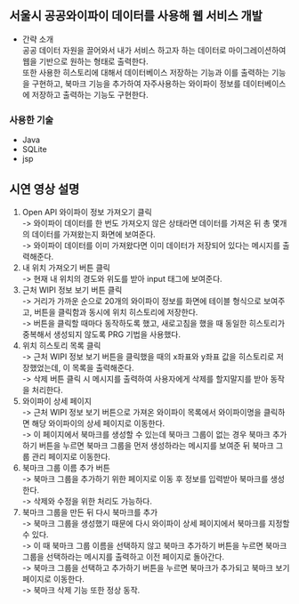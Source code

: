 서울시 공공와이파이 데이터를 사용해 웹 서비스 개발
---

- 간략 소개 <br>
공공 데이터 자원을 끌어와서 내가 서비스 하고자 하는 데이터로 마이그레이션하여 웹을 기반으로 원하는 형태로 출력한다.
<br>또한 사용한 히스토리에 대해서 데이터베이스 저장하는 기능과 이를 출력하는 기능을 구현하고, 북마크 기능을 추가하여 자주사용하는 와이파이 정보를 데이터베이스에 저장하고 출력하는 기능도 구현한다.

### 사용한 기술
- Java
- SQLite
- jsp

## 시연 영상 설명
1. Open API 와이파이 정보 가져오기 클릭 <br>
   -> 와이파이 데이터를 한 번도 가져오지 않은 상태라면 데이터를 가져온 뒤 총 몇개의 데이터를 가져왔는지 화면에 보여준다. <br>
   -> 와이파이 데이터를 이미 가져왔다면 이미 데이터가 저장되어 있다는 메시지를 출력해준다.
2. 내 위치 가져오기 버튼 클릭 <br>
   -> 현재 내 위치의 경도와 위도를 받아 input 태그에 보여준다.
3. 근처 WIPI 정보 보기 버튼 클릭 <br>
   -> 거리가 가까운 순으로 20개의 와이파이 정보를 화면에 테이블 형식으로 보여주고, 버튼을 클릭함과 동시에 위치 히스토리에 저장한다. <br>
   -> 버튼을 클릭할 때마다 동작하도록 했고, 새로고침을 했을 때 동일한 히스토리가 중복해서 생성되지 않도록 PRG 기법을 사용했다.
4. 위치 히스토리 목록 클릭 <br>
   -> 근처 WIPI 정보 보기 버튼을 클릭했을 때의 x좌표와 y좌표 값을 히스토리로 저장했었는데, 이 목록을 출력해준다. <br>
   -> 삭제 버튼 클릭 시 메시지를 출력하여 사용자에게 삭제를 할지말지를 받아 동작을 처리한다.
5. 와이파이 상세 페이지 <br>
   -> 근처 WIPI 정보 보기 버튼으로 가져온 와이파이 목록에서 와이파이명을 클릭하면 해당 와이파이의 상세 페이지로 이동한다. <br>
   -> 이 페이지에서 북마크를 생성할 수 있는데 북마크 그룹이 없는 경우 북마크 추가하기 버튼을 누르면 북마크 그룹을 먼저 생성하라는 메시지를 보여준 뒤 북마크 그룹 관리 페이지로 이동한다.
6. 북마크 그룹 이름 추가 버튼 <br>
   -> 북마크 그룹을 추가하기 위한 페이지로 이동 후 정보를 입력받아 북마크를 생성한다. <br>
   -> 삭제와 수정을 위한 처리도 가능하다.
7. 북마크 그룹을 만든 뒤 다시 북마크를 추가 <br>
   -> 북마크 그룹을 생성했기 때문에 다시 와이파이 상세 페이지에서 북마크를 지정할 수 있다. <br>
   -> 이 때 북마크 그룹 이름을 선택하지 않고 북마크 추가하기 버튼을 누르면 북마크 그룹을 선택하라는 메시지를 출력하고 이전 페이지로 돌아간다. <br>
   -> 북마크 그룹을 선택하고 추가하기 버튼을 누르면 북마크가 추가되고 북마크 보기 페이지로 이동한다. <br>
   -> 북마크 삭제 기능 또한 정상 동작.
